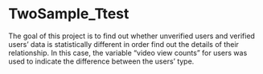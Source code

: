 # TwoSample_Ttest
The goal of this project is to find out whether unverified users and verified users’ data is statistically different in order find out the details of their relationship. In this case, the variable “video view counts” for users was used to indicate the difference between the users’ type. 
